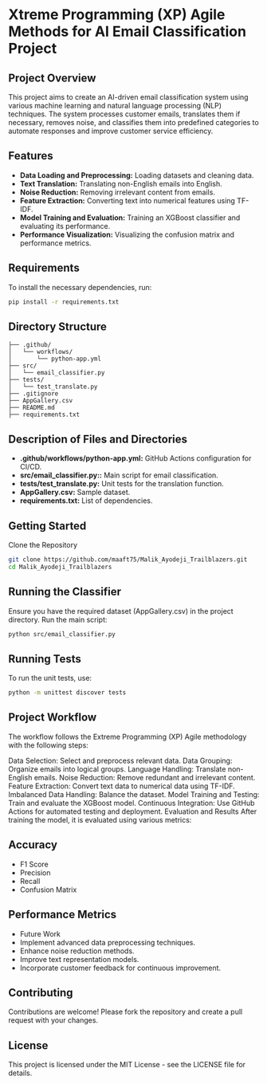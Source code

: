 # Xtreme Programming (XP) Agile Methods for AI Email Classification Project

## Project Overview
This project aims to create an AI-driven email classification system using various machine learning and natural language processing (NLP) techniques. The system processes customer emails, translates them if necessary, removes noise, and classifies them into predefined categories to automate responses and improve customer service efficiency.

## Features
- **Data Loading and Preprocessing:** Loading datasets and cleaning data.
- **Text Translation:** Translating non-English emails into English.
- **Noise Reduction:** Removing irrelevant content from emails.
- **Feature Extraction:** Converting text into numerical features using TF-IDF.
- **Model Training and Evaluation:** Training an XGBoost classifier and evaluating its performance.
- **Performance Visualization:** Visualizing the confusion matrix and performance metrics.

## Requirements
To install the necessary dependencies, run:
```bash
pip install -r requirements.txt
```
## Directory Structure
```
├── .github/
│   └── workflows/
│       └── python-app.yml
├── src/
│   └── email_classifier.py
├── tests/
│   └── test_translate.py
├── .gitignore
├── AppGallery.csv
├── README.md
├── requirements.txt
```
## Description of Files and Directories
- **.github/workflows/python-app.yml:**  GitHub Actions configuration for CI/CD.
- **src/email_classifier.py::** Main script for email classification.
- **tests/test_translate.py:** Unit tests for the translation function.
- **AppGallery.csv:**  Sample dataset.
- **requirements.txt:** List of dependencies.

## Getting Started
Clone the Repository
```bash
git clone https://github.com/maaft75/Malik_Ayodeji_Trailblazers.git
cd Malik_Ayodeji_Trailblazers
```
## Running the Classifier
Ensure you have the required dataset (AppGallery.csv) in the project directory. Run the main script:

```bash
python src/email_classifier.py
```
## Running Tests
To run the unit tests, use:

```bash
python -m unittest discover tests
```
## Project Workflow
The workflow follows the Extreme Programming (XP) Agile methodology with the following steps:

Data Selection: Select and preprocess relevant data.
Data Grouping: Organize emails into logical groups.
Language Handling: Translate non-English emails.
Noise Reduction: Remove redundant and irrelevant content.
Feature Extraction: Convert text data to numerical data using TF-IDF.
Imbalanced Data Handling: Balance the dataset.
Model Training and Testing: Train and evaluate the XGBoost model.
Continuous Integration: Use GitHub Actions for automated testing and deployment.
Evaluation and Results
After training the model, it is evaluated using various metrics:

## Accuracy
- F1 Score
- Precision
- Recall
- Confusion Matrix

## Performance Metrics
- Future Work
- Implement advanced data preprocessing techniques.
- Enhance noise reduction methods.
- Improve text representation models.
- Incorporate customer feedback for continuous improvement.

## Contributing
Contributions are welcome! Please fork the repository and create a pull request with your changes.

## License
This project is licensed under the MIT License - see the LICENSE file for details.
